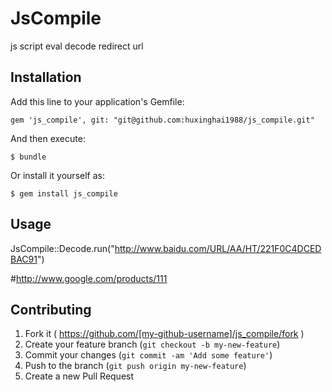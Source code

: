 # JsCompile

js script eval decode redirect url

## Installation

Add this line to your application's Gemfile:

    gem 'js_compile', git: "git@github.com:huxinghai1988/js_compile.git"

And then execute:

    $ bundle

Or install it yourself as:

    $ gem install js_compile

## Usage

  JsCompile::Decode.run("http://www.baidu.com/URL/AA/HT/221F0C4DCEDBAC91")

  #http://www.google.com/products/111

## Contributing

1. Fork it ( https://github.com/[my-github-username]/js_compile/fork )
2. Create your feature branch (`git checkout -b my-new-feature`)
3. Commit your changes (`git commit -am 'Add some feature'`)
4. Push to the branch (`git push origin my-new-feature`)
5. Create a new Pull Request

